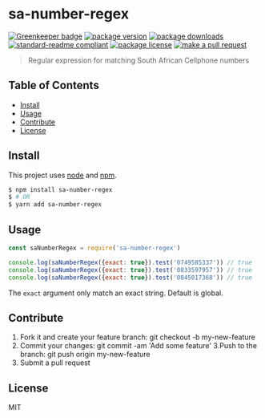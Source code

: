 
# sa-number-regex

[![Greenkeeper badge](https://badges.greenkeeper.io/tiaanduplessis/sa-number-regex.svg)](https://greenkeeper.io/)
[![package version](https://img.shields.io/npm/v/sa-number-regex.svg?style=flat-square)](https://npmjs.org/package/sa-number-regex)
[![package downloads](https://img.shields.io/npm/dm/sa-number-regex.svg?style=flat-square)](https://npmjs.org/package/sa-number-regex)
[![standard-readme compliant](https://img.shields.io/badge/readme%20style-standard-brightgreen.svg?style=flat-square)](https://github.com/RichardLitt/standard-readme)
[![package license](https://img.shields.io/npm/l/sa-number-regex.svg?style=flat-square)](https://npmjs.org/package/sa-number-regex)
[![make a pull request](https://img.shields.io/badge/PRs-welcome-brightgreen.svg?style=flat-square)](http://makeapullrequest.com)

> Regular expression for matching South African Cellphone numbers

## Table of Contents

- [Install](#install)
- [Usage](#usage)
- [Contribute](#contribute)
- [License](#License)

## Install

This project uses [node](https://nodejs.org) and [npm](https://www.npmjs.com). 

```sh
$ npm install sa-number-regex
$ # OR
$ yarn add sa-number-regex
```

## Usage

```js
const saNumberRegex = require('sa-number-regex')

console.log(saNumberRegex({exact: true}).test('0749585337')) // true
console.log(saNumberRegex({exact: true}).test('0833597957')) // true
console.log(saNumberRegex({exact: true}).test('0845017368')) // true

```

The `exact` argument only match an exact string. Default is global.

## Contribute

1. Fork it and create your feature branch: git checkout -b my-new-feature
2. Commit your changes: git commit -am 'Add some feature'
3.Push to the branch: git push origin my-new-feature 
4. Submit a pull request

## License

MIT
    